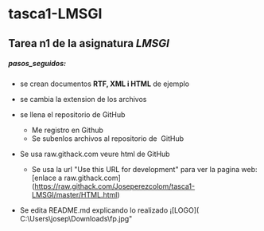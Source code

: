 # tasca1-LMSGI
## Tarea n1 de la asignatura _LMSGI_
##### pasos_seguidos:
* se crean documentos __RTF, XML i HTML__ de ejemplo
* se cambia la extension de los archivos
* se llena el repositorio de GitHub 
  * Me registro en  Github
  * Se subenlos archivos al repositorio de  GitHub 
* Se usa raw.githack.com  veure html de GitHub
  * Se usa la url  "Use this URL for development" para ver la pagina web:  [enlace a raw.githack.com]
  (https://raw.githack.com/Joseperezcolom/tasca1-LMSGI/master/HTML.html)
  
* Se edita README.md explicando lo realizado
¡[LOGO]( C:\Users\josep\Downloads\fp.jpg"
